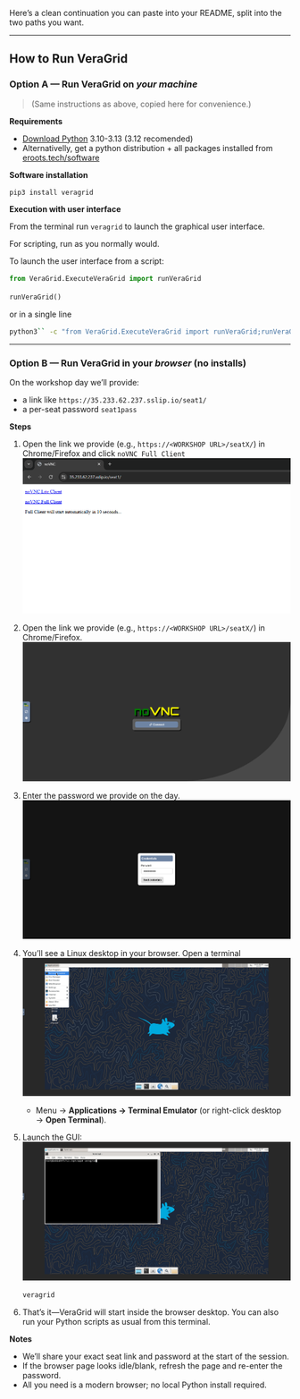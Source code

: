 Here’s a clean continuation you can paste into your README, split into the two paths you want.

---

## How to Run VeraGrid

### Option A — Run VeraGrid on *your machine*

> (Same instructions as above, copied here for convenience.)

**Requirements**

* [Download Python](https://www.python.org/downloads/) 3.10-3.13 (3.12 recomended)
* Alternativelly, get a python distribution + all packages installed from [eroots.tech/software](https://www.eroots.tech/veragrid-download)

**Software installation**

```shell
pip3 install veragrid
```

**Execution with user interface**

From the terminal run `veragrid` to launch the graphical user interface.

For scripting, run as you normally would.

To launch the user interface from a script:

```python
from VeraGrid.ExecuteVeraGrid import runVeraGrid

runVeraGrid()
```

or in a single line

```bash
python3`` -c "from VeraGrid.ExecuteVeraGrid import runVeraGrid;runVeraGrid()"
```

---

### Option B — Run VeraGrid in your *browser* (no installs)

On the workshop day we’ll provide:

* a link like `https://35.233.62.237.sslip.io/seat1/`
* a per-seat password `seat1pass`

**Steps**
1. Open the link we provide (e.g., `https://<WORKSHOP URL>/seatX/`) in Chrome/Firefox and click `noVNC Full Client`
![noVNC](pics/noVNC_landing.png)
2. Open the link we provide (e.g., `https://<WORKSHOP URL>/seatX/`) in Chrome/Firefox.
![noVNC](pics/noVNC.png)
3. Enter the password we provide on the day.
![noVNC_creds](pics/noVNC_creds.png)
4. You’ll see a Linux desktop in your browser. Open a terminal
![noVNC_linux](pics/noVNC_linux.png)
   * Menu → **Applications → Terminal Emulator** (or right-click desktop → **Open Terminal**).
   
5. Launch the GUI:
![noVNC_linux](pics/noVNC_terminal.png)
   ```bash
   veragrid
   ```
6. That’s it—VeraGrid will start inside the browser desktop. You can also run your Python scripts as usual from this terminal.

**Notes**

* We’ll share your exact seat link and password at the start of the session.
* If the browser page looks idle/blank, refresh the page and re-enter the password.
* All you need is a modern browser; no local Python install required.
